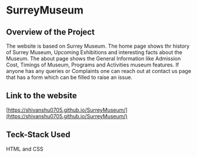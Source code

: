 # SurreyMuseum
## Overview of the Project
The website is based on Surrey Museum. The home page shows thr history of Surrey Museum, Upcoming Exhibitions and interesting facts about the Museum. The about page shows the General Information like Admission Cost, Timings of Museum, Programs and Activities museum features. If anyone has any queries or Complaints one can reach out at contact us page that has a form which can be filled to raise an issue.

## Link to the website
[https://shivanshu0705.github.io/SurreyMuseum/](https://shivanshu0705.github.io/SurreyMuseum/)

## Teck-Stack Used
HTML and CSS
